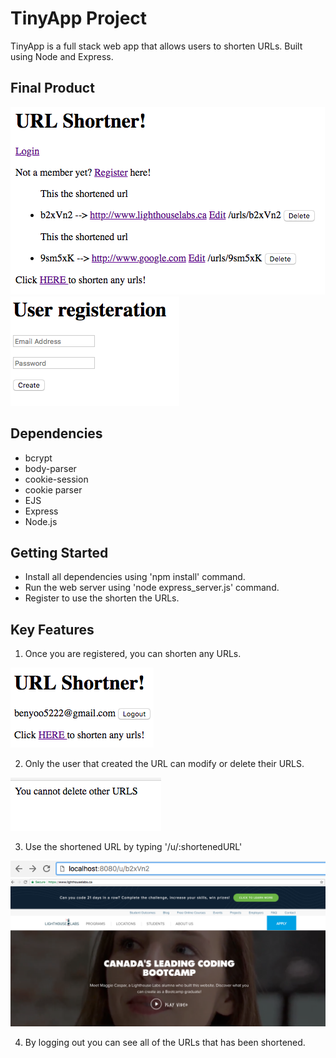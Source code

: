 # TinyApp Project

TinyApp is a full stack web app that allows users to shorten URLs. Built using Node and Express.

## Final Product

!["Screenshot of URLs page"](https://github.com/benyoo5222/w2d2-tinyapp/blob/master/docs/urls-page.png?raw=true)
!["Screenshot of Registration page"](https://github.com/benyoo5222/w2d2-tinyapp/blob/master/docs/registration.png?raw=true)

## Dependencies

- bcrypt
- body-parser
- cookie-session
- cookie parser
- EJS
- Express
- Node.js

## Getting Started

- Install all dependencies using 'npm install' command.
- Run the web server using 'node express_server.js' command.
- Register to use the shorten the URLs.

## Key Features

1. Once you are registered, you can shorten any URLs.

!["Screenshot of when you are logged in"](https://github.com/benyoo5222/w2d2-tinyapp/blob/master/docs/Loggedin.png?raw=true)

2. Only the user that created the URL can modify or delete their URLS.

!["Screenshot of the restrictions"](https://github.com/benyoo5222/w2d2-tinyapp/blob/master/docs/restrictions.png?raw=true)

3. Use the shortened URL by typing '/u/:shortenedURL'

!["Screenshot of using the shortened URLs"](https://github.com/benyoo5222/w2d2-tinyapp/blob/master/docs/usingshorturl.png?raw=true)
!["Screenshot of using the shortened URLs"](https://github.com/benyoo5222/w2d2-tinyapp/blob/master/docs/resultofshorturl.png?raw=true)

4. By logging out you can see all of the URLs that has been shortened.



